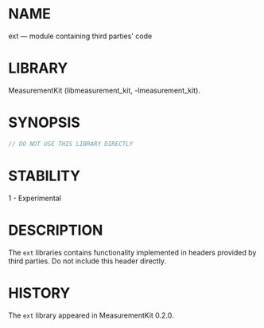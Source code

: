 # NAME
ext &mdash; module containing third parties' code

# LIBRARY
MeasurementKit (libmeasurement_kit, -lmeasurement_kit).

# SYNOPSIS
```C++
// DO NOT USE THIS LIBRARY DIRECTLY
```

# STABILITY

1 - Experimental

# DESCRIPTION

The `ext` libraries contains functionality implemented in headers
provided by third parties. Do not include this header directly.

# HISTORY

The `ext` library appeared in MeasurementKit 0.2.0.
